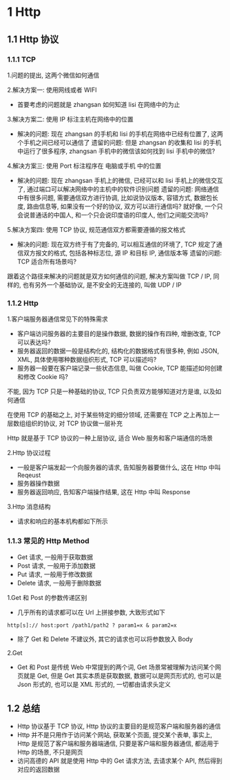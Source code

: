 # 1 Http

## 1.1 Http 协议

### 1.1.1 TCP
1.问题的提出, 这两个微信如何通信


2.解决方案一: 使用网线或者 WIFI
- 首要考虑的问题就是 zhangsan 如何知道 lisi 在网络中的为止


3.解决方案二: 使用 IP 标注主机在网络中的位置
- 解决的问题: 现在 zhangsan 的手机和 lisi 的手机在网络中已经有位置了, 这两个手机之间已经可以通信了 遗留的问题: 但是 zhangsan 的收集和 lisi 的手机中运行了很多程序, zhangsan 手机中的微信该如何找到 lisi 手机中的微信?


4.解决方案三: 使用 Port 标注程序在 电脑或手机 中的位置
- 解决的问题: 现在 zhangsan 手机上的微信, 已经可以和 lisi 手机上的微信交互了, 通过端口可以解决网络中的主机中的软件识别问题 遗留的问题: 网络通信中有很多问题, 需要通信双方进行协调, 比如说协议版本, 容错方式, 数据包长度, 路由信息等, 如果没有一个好的协议, 双方可以进行通信吗? 就好像, 一个只会说普通话的中国人, 和一个只会说印度语的印度人, 他们之间能交流吗?


5.解决方案四: 使用 TCP 协议, 规范通信双方都需要遵循的报文格式
- 解决的问题: 现在双方终于有了完备的, 可以相互通信的环境了, TCP 规定了通信双方报文的格式, 包括各种标志位, 源 IP 和目标 IP, 通信版本等 遗留的问题: TCP 适合所有场景吗?

跟着这个路径来解决的问题就是双方如何通信的问题, 解决方案叫做 TCP / IP, 同样的, 也有另外一个基础协议, 是不安全的无连接的, 叫做 UDP / IP

### 1.1.2 Http
1.客户端服务器通信常见下的特殊需求
- 客户端访问服务器的主要目的是操作数据, 数据的操作有四种, 增删改查, TCP 可以表达吗?
- 服务器返回的数据一般是结构化的, 结构化的数据格式有很多种, 例如 JSON, XML, 具体使用哪种数据组织形式, TCP 可以描述吗?
- 服务器一般要在客户端记录一些状态信息, 叫做 Cookie, TCP 能描述如何创建和修改 Cookie 吗?

不能, 因为 TCP 只是一种基础的协议, TCP 只负责双方能够知道对方是谁, 以及如何通信

在使用 TCP 的基础之上, 对于某些特定的细分领域, 还需要在 TCP 之上再加上一层数组组织的协议, 对 TCP 协议做一层补充

Http 就是基于 TCP 协议的一种上层协议, 适合 Web 服务和客户端通信的场景

2.Http 协议过程
- 一般是客户端发起一个向服务器的请求, 告知服务器要做什么, 这在 Http 中叫 Reqeust
- 服务器操作数据
- 服务器返回响应, 告知客户端操作结果, 这在 Http 中叫 Response

3.Http 消息结构
- 请求和响应的基本机构都如下所示

### 1.1.3 常见的 Http Method
- Get 请求, 一般用于获取数据
- Post 请求, 一般用于添加数据
- Put 请求, 一般用于修改数据
- Delete 请求, 一般用于删除数据

1.Get 和 Post 的参数传递区别
- 几乎所有的请求都可以在 Url 上拼接参数, 大致形式如下
``` 
http[s]:// host:port /path1/path2 ? param1=x & param2=x
```
- 除了 Get 和 Delete 不建议外, 其它的请求也可以将参数放入 Body

2.Get
- Get 和 Post 是传统 Web 中常提到的两个词, Get 场景常被理解为访问某个网页就是 Get, 但是 Get 其实本质是获取数据, 数据可以是网页形式的, 也可以是 Json 形式的, 也可以是 XML 形式的, 一切都由请求头定义

## 1.2 总结
- Http 协议基于 TCP 协议, Http 协议的主要目的是规范客户端和服务器的通信
- Http 并不是只用作于访问某个网站, 获取某个页面, 提交某个表单, 事实上, Http 是规范了客户端和服务器端通信, 只要是客户端和服务器通信, 都适用于 Http 的场景, 不只是网页
- 访问高德的 API 就是使用 Http 中的 Get 请求方法, 去请求某个 API, 然后得到对应的返回数据
